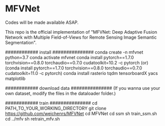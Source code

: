 # MFVNet
Codes will be made available ASAP.

This repo is the official implementation of "MFVNet: Deep Adaptive Fusion Network with Multiple Field-of-Views for Remote Sensing Image Semantic Segmentation".

############ install ###############
conda create -n mfvnet python=3.7
conda activate mfvnet
conda install pytorch==1.7.0 torchvision==0.8.0 torchaudio==0.7.0 cudatoolkit=10.2 -c pytorch
(or) (conda install pytorch==1.7.0 torchvision==0.8.0 torchaudio==0.7.0 cudatoolkit=11.0 -c pytorch)
conda install rasterio tqdm tensorboardX yacs matplotlib

############ download data ###############
(If you wanna use your own dataset, modify the files in the dataloader folder.)


############ train ###############
cd PATH_TO_YOUR_WORKING_DIRECTORY
git clone https://github.com/weichenrs/MFVNet
cd MFVNet
cd ssm
sh train_ssm.sh
cd ../mfv
sh retrain_mfv.sh
